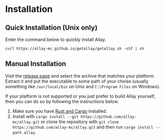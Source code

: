 # Installation

## Quick Installation (Unix only)

Enter the command below to quickly install Allay.

```console
curl https://allay-mc.github.io/getallay/getallay.sh -sSf | sh
```

## Manual Installation

Visit the [release page](https://github.com/allay-mc/allay/releases/) and
select the archive that matches your platform. Extract it and put the
executable to some path of your choise (usually something like `/usr/local/bin`
on Unix and `C:\Program Files` on Windows).

If your platform is not supported or you just prefer to build Allay yourself,
then you can do so by following the instructions below.

1. Make sure you have [Rust and Cargo][Rust] installed.
2. Install with `cargo install --git https://github.com/allay-mc/allay.git` or
   clone the repository with `git clone https://github.com/allay-mc/allay.git`
   and then run `cargo install --path allay`.

[Rust]: https://www.rust-lang.org/
